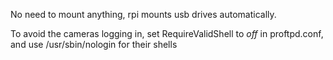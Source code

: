 No need to mount anything, rpi mounts usb drives automatically.

To avoid the cameras logging in, set RequireValidShell to *off* in proftpd.conf,
and use /usr/sbin/nologin for their shells
